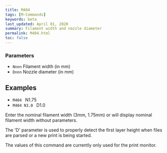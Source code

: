 ```yaml
---
title: M404
tags: [M-Commands] 
keywords: beta 
last_updated: April 01, 2020 
summary: Filament width and nozzle diameter 
permalink: M404.html
toc: false 
---
```



### Parameters

* `Nnnn` Filament width (in mm)
* `Dnnn` Nozzle diameter (in mm)

## Examples

* ` M404  ` N1.75
* ` M404 N3.0  ` D1.0

Enter the nominal filament width (3mm, 1.75mm) or will display nominal filament width without parameters.

The 'D' parameter is used to properly detect the first layer height when files are parsed or a new print is being started.

The values of this command are currently only used for the print monitor.

